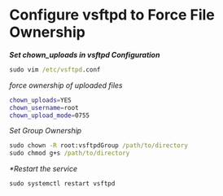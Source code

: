 # Configure vsftpd to Force File Ownership

**_Set chown_uploads in vsftpd Configuration_**

```cmd
sudo vim /etc/vsftpd.conf
```

_force ownership of uploaded files_

```bash
chown_uploads=YES
chown_username=root
chown_upload_mode=0755
```

_Set Group Ownership_

```cmd
sudo chown -R root:vsftpdGroup /path/to/directory
sudo chmod g+s /path/to/directory
```
_*Restart the service_

```cmd
sudo systemctl restart vsftpd
```
